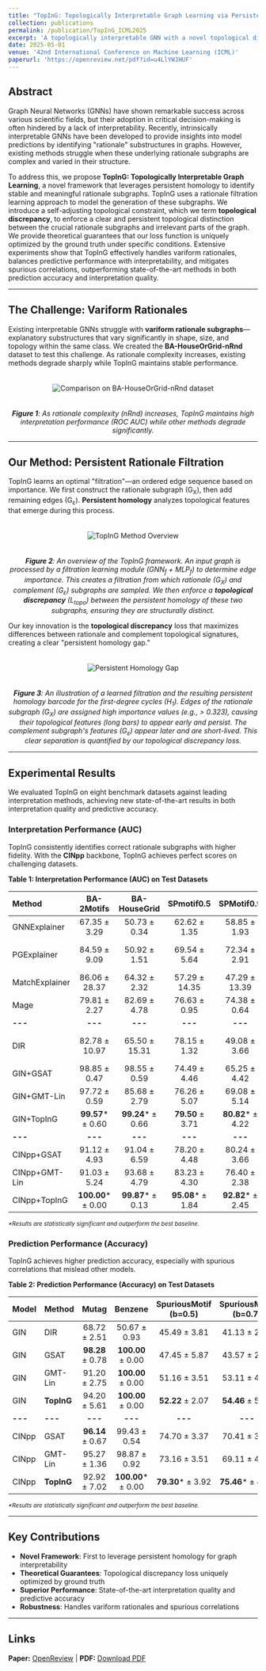 ```yaml
---
title: "TopInG: Topologically Interpretable Graph Learning via Persistent Rationale Filtration"
collection: publications
permalink: /publication/TopInG_ICML2025
excerpt: 'A topologically interpretable GNN with a novel topological discrepancy loss is proved to be uniquely optimized by ground truth.'
date: 2025-05-01
venue: '42nd International Conference on Machine Learning (ICML)'
paperurl: 'https://openreview.net/pdf?id=u4LlYWJHUF'
---
```


## Abstract

Graph Neural Networks (GNNs) have shown remarkable success across various scientific fields, but their adoption in critical decision-making is often hindered by a lack of interpretability. Recently, intrinsically interpretable GNNs have been developed to provide insights into model predictions by identifying "rationale" substructures in graphs. However, existing methods struggle when these underlying rationale subgraphs are complex and varied in their structure.

To address this, we propose **TopInG: Topologically Interpretable Graph Learning**, a novel framework that leverages persistent homology to identify stable and meaningful rationale subgraphs. TopInG uses a rationale filtration learning approach to model the generation of these subgraphs. We introduce a self-adjusting topological constraint, which we term **topological discrepancy**, to enforce a clear and persistent topological distinction between the crucial rationale subgraphs and irrelevant parts of the graph. We provide theoretical guarantees that our loss function is uniquely optimized by the ground truth under specific conditions. Extensive experiments show that TopInG effectively handles variform rationales, balances predictive performance with interpretability, and mitigates spurious correlations, outperforming state-of-the-art methods in both prediction accuracy and interpretation quality.

---

## The Challenge: Variform Rationales

Existing interpretable GNNs struggle with **variform rationale subgraphs**—explanatory substructures that vary significantly in shape, size, and topology within the same class. We created the **BA-HouseOrGrid-nRnd** dataset to test this challenge. As rationale complexity increases, existing methods degrade sharply while TopInG maintains stable performance.

<div style="text-align: center;">
  <img src="/files/toping/horg_n.png" alt="Comparison on BA-HouseOrGrid-nRnd dataset" style="max-width: 90%; height: auto; margin: 20px 0;">
  <p><em><b>Figure 1</b>: As rationale complexity (nRnd) increases, TopInG maintains high interpretation performance (ROC AUC) while other methods degrade significantly.</em></p>
</div>

---

## Our Method: Persistent Rationale Filtration

TopInG learns an optimal "filtration"—an ordered edge sequence based on importance. We first construct the rationale subgraph (G<sub>X</sub>), then add remaining edges (G<sub>ε</sub>). **Persistent homology** analyzes topological features that emerge during this process.

<div style="text-align: center;">
  <img src="/files/toping/overview.png" alt="TopInG Method Overview" style="max-width: 100%; height: auto; margin: 20px 0;">
  <p><em><b>Figure 2</b>: An overview of the TopInG framework. An input graph is processed by a filtration learning module (GNN<sub>f</sub> + MLP<sub>f</sub>) to determine edge importance. This creates a filtration from which rationale (G<sub>X</sub>) and complement (G<sub>ε</sub>) subgraphs are sampled. We then enforce a <b>topological discrepancy</b> (L<sub>topo</sub>) between the persistent homology of these two subgraphs, ensuring they are structurally distinct.</em></p>
</div>

Our key innovation is the **topological discrepancy** loss that maximizes differences between rationale and complement topological signatures, creating a clear "persistent homology gap."

<div style="text-align: center;">
  <img src="/files/toping/barcode_prereview.pdf" alt="Persistent Homology Gap" style="max-width: 100%; height: auto; margin: 20px 0;">
  <p><em><b>Figure 3</b>: An illustration of a learned filtration and the resulting persistent homology barcode for the first-degree cycles (H<sub>1</sub>). Edges of the rationale subgraph (G<sub>X</sub>) are assigned high importance values (e.g., > 0.323), causing their topological features (long bars) to appear early and persist. The complement subgraph's features (G<sub>ε</sub>) appear later and are short-lived. This clear separation is quantified by our topological discrepancy loss.</em></p>
</div>

---

## Experimental Results

We evaluated TopInG on eight benchmark datasets against leading interpretation methods, achieving new state-of-the-art results in both interpretation quality and predictive accuracy.

### Interpretation Performance (AUC)

TopInG consistently identifies correct rationale subgraphs with higher fidelity. With the **CINpp** backbone, TopInG achieves perfect scores on challenging datasets.

**Table 1: Interpretation Performance (AUC) on Test Datasets**

| Method | BA-2Motifs | BA-HouseGrid | SPmotif0.5 | SPMotif0.9 | BA-HouseAndGrid | BA-HouseOrGrid | Mutag | Benzene |
| :--- | :---: | :---: | :---: | :---: | :---: | :---: | :---: | :---: |
| GNNExplainer | 67.35 ± 3.29 | 50.73 ± 0.34 | 62.62 ± 1.35 | 58.85 ± 1.93 | 53.04 ± 0.38 | 53.21 ± 0.36 | 61.98 ± 5.45 | 48.72 ± 0.14 |
| PGExplainer | 84.59 ± 9.09 | 50.92 ± 1.51 | 69.54 ± 5.64 | 72.34 ± 2.91 | 10.36 ± 4.37 | 3.14 ± 0.01 | 60.91 ± 17.10 | 4.26 ± 0.36 |
| MatchExplainer | 86.06 ± 28.37 | 64.32 ± 2.32 | 57.29 ± 14.35 | 47.29 ± 13.39 | 81.67 ± 0.48 | 79.87 ± 1.61 | 91.04 ± 6.59 | 55.65 ± 1.16 |
| Mage | 79.81 ± 2.27 | 82.69 ± 4.78 | 76.63 ± 0.95 | 74.38 ± 0.64 | 99.95 ± 0.06 | 99.93 ± 0.07 | 99.57 ± 0.47 | 96.03 ± 0.63 |
| **---** | **---** | **---** | **---** | **---** | **---** | **---** | **---** | **---** |
| DIR | 82.78 ± 10.97 | 65.50 ± 15.31 | 78.15 ± 1.32 | 49.08 ± 3.66 | 64.96 ± 14.31 | 59.71 ± 21.56 | 64.44 ± 28.81 | 54.08 ± 13.75 |
| GIN+GSAT | 98.85 ± 0.47 | 98.55 ± 0.59 | 74.49 ± 4.46 | 65.25 ± 4.42 | 92.92 ± 2.03 | 83.56 ± 3.57 | 99.38 ± 0.25 | 91.57 ± 1.48 |
| GIN+GMT-Lin | 97.72 ± 0.59 | 85.68 ± 2.79 | 76.26 ± 5.07 | 69.08 ± 5.14 | 76.12 ± 7.47 | 74.36 ± 5.41 | **99.87** ± 0.09 | 83.90 ± 6.07 |
| GIN+TopInG | **99.57*** ± 0.60 | **99.24*** ± 0.66 | **79.50** ± 3.71 | **80.82*** ± 4.22 | **95.35** ± 0.95 | **88.56** ± 2.04 | 95.79 ± 1.93 | **98.22*** ± 0.92 |
| **---** | **---** | **---** | **---** | **---** | **---** | **---** | **---** | **---** |
| CINpp+GSAT | 91.12 ± 4.93 | 91.04 ± 6.59 | 78.20 ± 4.48 | 80.24 ± 3.66 | 95.17 ± 2.46 | 69.30 ± 2.48 | 97.27 ± 0.47 | 95.40 ± 3.05 |
| CINpp+GMT-Lin| 91.03 ± 5.24 | 93.68 ± 4.79 | 83.23 ± 4.30 | 76.40 ± 2.38 | 85.08 ± 3.85 | 67.91 ± 5.10 | **97.48** ± 0.81 | 94.44 ± 2.49 |
| CINpp+TopInG | **100.00*** ± 0.00 | **99.87*** ± 0.13 | **95.08*** ± 1.84 | **92.82*** ± 2.45 | **100.00*** ± 0.00 | **100.00*** ± 0.00 | 96.38 ± 2.56 | **100.00*** ± 0.00 |

<p style="font-size: smaller; text-align: left;"><em>*Results are statistically significant and outperform the best baseline.</em></p>

### Prediction Performance (Accuracy)

TopInG achieves higher prediction accuracy, especially with spurious correlations that mislead other models.

**Table 2: Prediction Performance (Accuracy) on Test Datasets**

| Model | Method | Mutag | Benzene | SpuriousMotif (b=0.5) | SpuriousMotif (b=0.7) | SpuriousMotif (b=0.9) |
| :--- | :--- | :---: | :---: | :---: | :---: | :---: |
| GIN | DIR | 68.72 ± 2.51 | 50.67 ± 0.93 | 45.49 ± 3.81 | 41.13 ± 2.62 | 37.61 ± 2.02 |
| GIN | GSAT | **98.28** ± 0.78 | **100.00** ± 0.00 | 47.45 ± 5.87 | 43.57 ± 2.43 | 45.39 ± 5.02 |
| GIN | GMT-Lin | 91.20 ± 2.75 | **100.00** ± 0.00 | 51.16 ± 3.51 | 53.11 ± 4.12 | 47.60 ± 2.06 |
| GIN | **TopInG** | 94.20 ± 5.61 | **100.00** ± 0.00 | **52.22** ± 2.07 | **54.46** ± 5.76 | **50.21** ± 3.22 |
| **---** | **---** | **---** | **---** | **---** | **---** | **---** |
| CINpp | GSAT | **96.14** ± 0.67 | 99.43 ± 0.54 | 74.70 ± 3.37 | 70.41 ± 3.44 | 65.90 ± 4.18 |
| CINpp | GMT-Lin | 95.27 ± 1.36 | 98.87 ± 0.92 | 73.16 ± 3.51 | 69.11 ± 4.12 | 68.60 ± 6.06 |
| CINpp | **TopInG** | 92.92 ± 7.02 | **100.00*** ± 0.00 | **79.30*** ± 3.92 | **75.46*** ± 4.62 | **77.68*** ± 4.64 |

<p style="font-size: smaller; text-align: left;"><em>*Results are statistically significant and outperform the best baseline.</em></p>

---

## Key Contributions

- **Novel Framework**: First to leverage persistent homology for graph interpretability
- **Theoretical Guarantees**: Topological discrepancy loss uniquely optimized by ground truth
- **Superior Performance**: State-of-the-art interpretation quality and predictive accuracy
- **Robustness**: Handles variform rationales and spurious correlations

---

## Links

**Paper:** [OpenReview](https://openreview.net/pdf?id=u4LlYWJHUF) | **PDF:** [Download PDF](/files/toping/toping_icml25.pdf)